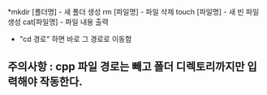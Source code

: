 *mkdir [폴더명] - 새 폴더 생성
rm [파일명] - 파일 삭제
touch [파일명] - 새 빈 파일 생성
cat[파일명] - 파일 내용 출력

* "cd 경로" 하면 바로 그 경로로 이동함
## 주의사항 : cpp 파일 경로는 빼고 폴더 디렉토리까지만 입력해야 작동한다.